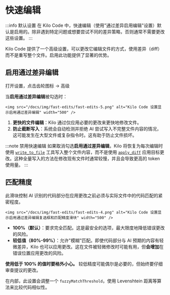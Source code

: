 # 快速编辑

:::info 默认设置
在 Kilo Code 中，快速编辑（使用"通过差异启用编辑"设置）默认是启用的。除非遇到特定问题或想要尝试不同的差异策略，否则通常不需要更改这些设置。
:::

Kilo Code 提供了一个高级设置，可以更改它编辑文件的方式，使用差异（diff）而不是重写整个文件。启用此功能提供了显著的优势。

## 启用通过差异编辑

打开设置，点击齿轮图标 <Codicon name="gear" /> → 高级

当**启用通过差异编辑**被勾选时：

    <img src="/docs/img/fast-edits/fast-edits-5.png" alt="Kilo Code 设置显示启用通过差异编辑" width="500" />
1. **更快的文件编辑**：Kilo 通过仅应用必要的更改来更快地修改文件。
2. **防止截断写入**：系统会自动检测并拒绝 AI 尝试写入不完整文件内容的情况，这可能发生在大型文件或复杂指令时。这有助于防止文件损坏。

:::note 禁用快速编辑
如果取消勾选**启用通过差异编辑**，Kilo 将恢复为每次编辑时使用 [`write_to_file`](/features/tools/write-to-file) 工具写入整个文件内容，而不是使用 [`apply_diff`](/features/tools/apply-diff) 应用目标更改。这种全量写入的方法在修改现有文件时通常较慢，并且会导致更高的 token 使用量。
:::

## 匹配精度

此滑块控制 AI 识别的代码部分在应用更改之前必须与实际文件中的代码匹配的紧密程度。

    <img src="/docs/img/fast-edits/fast-edits-4.png" alt="Kilo Code 设置显示启用通过差异编辑复选框和匹配精度滑块" width="500" />

*   **100%（默认）**：要求完全匹配。这是最安全的选项，最大限度地降低错误更改的风险。
*   **较低值（80%-99%）**：允许"模糊"匹配。即使代码部分与 AI 预期的内容有轻微差异，Kilo 也可以应用更改。这在文件被轻微修改时可能有用，但**会增加**在错误位置应用更改的风险。

**使用低于 100% 的值时要格外小心。** 较低精度可能偶尔是必要的，但始终要仔细审查提议的更改。

在内部，此设置会调整一个 `fuzzyMatchThreshold`，使用 Levenshtein 距离等算法来比较代码相似性。